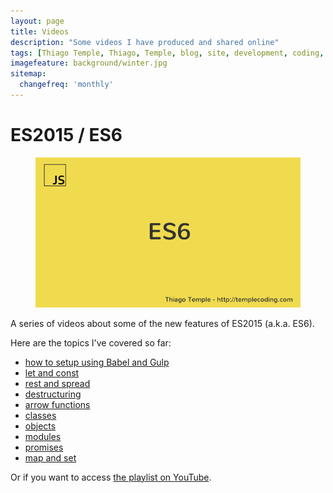 ```yaml
---
layout: page
title: Videos
description: "Some videos I have produced and shared online"
tags: [Thiago Temple, Thiago, Temple, blog, site, development, coding, videos]
imagefeature: background/winter.jpg
sitemap:
  changefreq: 'monthly'
---
```


# ES2015 / ES6

<figure>
	<a href="https://www.youtube.com/playlist?list=PLI3B_tXbkuVVeWEHELV16nWFSbP5Tabzf">
		<img src="/images/2016/03/es6-videos-cover.png" alt="">
	</a>
</figure>

A series of videos about some of the new features of ES2015 (a.k.a. ES6).

Here are the topics I've covered so far:

* [how to setup using Babel and Gulp](https://youtu.be/9b_9PbuB2eg)
* [let and const](https://youtu.be/4q-awpEJQJU)
* [rest and spread](https://youtu.be/gjnDaey_5MQ)
* [destructuring](https://youtu.be/JoFq8e6kgEQ)
* [arrow functions](https://youtu.be/Lq0UbHdjlc4)
* [classes](https://youtu.be/p1jCfPIBh0M)
* [objects](https://youtu.be/XIgxohyeTUM)
* [modules](https://youtu.be/5P04OK6KlXA)
* [promises](https://youtu.be/bZil2xFUf0o)
* [map and set](https://youtu.be/EyEggHAuVgo)


Or if you want to access [the playlist on YouTube](https://www.youtube.com/playlist?list=PLI3B_tXbkuVVeWEHELV16nWFSbP5Tabzf).